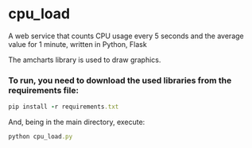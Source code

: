 # cpu_load
A web service that counts CPU usage every 5 seconds and the average value for 1 minute, written in Python, Flask

The amcharts library is used to draw graphics.
### To run, you need to download the used libraries from the requirements file:
```rb
pip install -r requirements.txt
```
And, being in the main directory, execute:
```rb
python cpu_load.py
```
